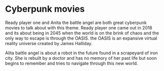 # Cyberpunk movies
Ready player one and Anita the battle angel are both great cyberpunk movies to talk about with this theme. Ready player one came out in 2018 and its about being in 2045 when the world is on the brink of chaos and the only way to escape is through the OASIS. the OASIS is an expansive virtual reality universe created by James Halliday. 

Alita battle angel is about a robot in the future found in a scrapeyard of iron city. She is rebuilt by a doctor and has no memory of her past life but soon begins to remember and tries to navigate through this new world. 
